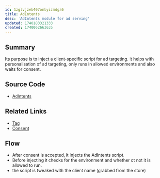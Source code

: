 ```yaml
---
id: 1zglvjzeb407onbyizmdga6
title: AdIntents
desc: 'AdIntents module for ad serving'
updated: 1740183321333
created: 1740062663635
---
```

## Summary
Its purpose is to inject a client-specific script for ad targeting. It helps with personalisation of ad targeting, only runs in allowed environments and also waits for consent. 

## Source Code
- [AdIntents](/ncu-ad-manager/src/Modules/AdIntents/AdIntents.ts)


## Related Links
- [Tag](/ncu-ad-manager/src/Modules/Tag/Tag.ts)
- [Consent](/ncu-ad-manager/src/Modules/Consent/Consent.ts)

## Flow 
- After consent is accepted, it injects the AdIntents script. 
- Before injecting it checks for the environment and whether ot not it is allowed to run. 
- the script is tweaked with the client name (grabbed from the store)
